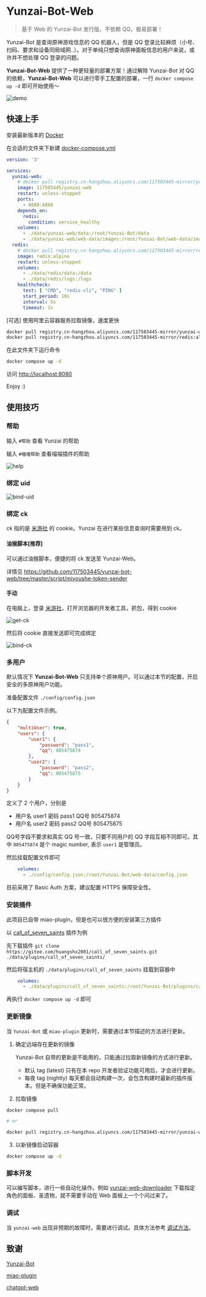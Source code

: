 # Yunzai-Bot-Web

> 基于 Web 的 Yunzai-Bot 发行版，不依赖 QQ，极易部署！

Yunzai-Bot 是查询原神游戏信息的 QQ 机器人，但是 QQ 登录比较麻烦（小号、扫码、要求和设备同局域网..）。对于单纯只想查询原神面板信息的用户来说，或许并不想处理 QQ 登录的问题。

**Yunzai-Bot-Web** 提供了一种更轻量的部署方案！通过解除 Yunzai-Bot 对 QQ 的依赖，**Yunzai-Bot-Web** 可以进行零手工配置的部署，一行 `docker compose up -d` 即可开始使用～

![demo](./assets/demo.png)

## 快速上手

安装最新版本的 [Docker](https://docs.docker.com/engine/install/)

在合适的文件夹下新建 [docker-compose.yml](https://github.com/117503445/yunzai-bot-web/blob/master/docker-compose.yml)

```yaml
version: '3'

services:
  yunzai-web:
    # docker pull registry.cn-hangzhou.aliyuncs.com/117503445-mirror/yunzai-web && docker image tag registry.cn-hangzhou.aliyuncs.com/117503445-mirror/yunzai-web 117503445/yunzai-web
    image: 117503445/yunzai-web
    restart: unless-stopped
    ports:
      - 8080:8080
    depends_on:
      redis:
        condition: service_healthy
    volumes:
      - ./data/yunzai-web/data:/root/Yunzai-Bot/data
      - ./data/yunzai-web/web-data/images:/root/Yunzai-Bot/web-data/images
  redis:
    # docker pull registry.cn-hangzhou.aliyuncs.com/117503445-mirror/redis:alpine && docker image tag registry.cn-hangzhou.aliyuncs.com/117503445-mirror/redis:alpine redis:alpine
    image: redis:alpine
    restart: unless-stopped
    volumes:
      - ./data/redis/data:/data
      - ./data/redis/logs:/logs
    healthcheck:
      test: [ "CMD", "redis-cli", "PING" ]
      start_period: 10s
      interval: 5s
      timeout: 1s
```

[可选] 使用阿里云容器服务拉取镜像，速度更快

```sh
docker pull registry.cn-hangzhou.aliyuncs.com/117503445-mirror/yunzai-web && docker image tag registry.cn-hangzhou.aliyuncs.com/117503445-mirror/yunzai-web 117503445/yunzai-web
docker pull registry.cn-hangzhou.aliyuncs.com/117503445-mirror/redis:alpine && docker image tag registry.cn-hangzhou.aliyuncs.com/117503445-mirror/redis:alpine redis:alpine
```

在此文件夹下运行命令

```sh
docker compose up -d
```

访问 <http://localhost:8080>

Enjoy :)

## 使用技巧

### 帮助

输入 `#帮助` 查看 Yunzai 的帮助

输入 `#喵喵帮助` 查看喵喵插件的帮助

![help](./assets/help.png)

### 绑定 uid

![bind-uid](./assets/bind-uid.png)

### 绑定 ck

ck 指的是 [米游社](https://www.miyoushe.com/ys) 的 cookie。Yunzai 在进行某些信息查询时需要用到 ck。

#### 油猴脚本[推荐]

可以通过油猴脚本，便捷的将 ck 发送至 Yunzai-Web。

详情见 <https://github.com/117503445/yunzai-bot-web/tree/master/script/miyoushe-token-sender>

#### 手动

在电脑上，登录 [米游社](https://www.miyoushe.com/ys)，打开浏览器的开发者工具，抓包，得到 cookie

![get-ck](./assets/get-ck.png)

然后将 cookie 直接发送即可完成绑定

![bind-ck](./assets/bind-ck.png)

### 多用户

默认情况下 **Yunzai-Bot-Web** 只支持单个原神用户。可以通过本节的配置，开启安全的多原神用户功能。

准备配置文件 `./config/config.json`

以下为配置文件示例。

```json
{
    "multiUser": true,
    "users": {
        "user1": {
            "password": "pass1",
            "qq": 805475874
        },
        "user2": {
            "password": "pass2",
            "qq": 805475875
        }
    }
}
```

定义了 2 个用户，分别是

- 用户名 user1 密码 pass1 QQ号 805475874
- 用户名 user2 密码 pass2 QQ号 805475875

QQ号字段不要求和真实 QQ 号一致，只要不同用户的 QQ 字段互相不同即可。其中 `805475874` 是个 magic number, 表示 `user1` 是管理员。

然后挂载配置文件即可

```yaml
    volumes:
      - ./config/config.json:/root/Yunzai-Bot/web-data/config.json
```

目前采用了 Basic Auth 方案，建议配置 HTTPS 保障安全性。

### 安装插件

此项目已自带 miao-plugin，但是也可以很方便的安装第三方插件

以 [call_of_seven_saints](https://gitee.com/huangshx2001/call_of_seven_saints) 插件为例

先下载插件 `git clone https://gitee.com/huangshx2001/call_of_seven_saints.git ./data/plugins/call_of_seven_saints/`

然后将宿主机的 `./data/plugins/call_of_seven_saints` 挂载到容器中

```yaml
    volumes:
      - ./data/plugins/call_of_seven_saints:/root/Yunzai-Bot/plugins/call_of_seven_saints
```

再执行 `docker compose up -d` 即可

### 更新镜像

当 `Yunzai-Bot` 或 `miao-plugin` 更新时，需要通过本节描述的方法进行更新。

1. 确定远端存在更新的镜像

   Yunzai-Bot 自带的更新是不能用的，只能通过拉取新镜像的方式进行更新。

   - 默认 tag (latest) 只有在本 repo 开发者验证功能可用后，才会进行更新。
   - 每夜 tag (nightly) 每天都会自动构建一次，会包含构建时最新的插件版本。但是不确保功能正常。

2. 拉取镜像

```sh
docker compose pull

# or

docker pull registry.cn-hangzhou.aliyuncs.com/117503445-mirror/yunzai-web && docker image tag registry.cn-hangzhou.aliyuncs.com/117503445-mirror/yunzai-web 117503445/yunzai-web
```

3. 以新镜像启动容器

```sh
docker compose up -d
```

### 脚本开发

可以编写脚本，进行一些自动化操作。例如 [yunzai-web-downloader](./script/yunzai-web-downloader/) 下载指定角色的面板、圣遗物，就不需要手动在 Web 面板上一个个问过来了。

### 调试

当 `yunzai-web` 出现非预期的故障时，需要进行调试。具体方法参考 [调试方法](./doc/dev.md)。

## 致谢

[Yunzai-Bot](https://gitee.com/Le-niao/Yunzai-Bot.git)

[miao-plugin](https://github.com/yoimiya-kokomi/miao-plugin.git)

[chatgpt-web](https://github.com/Chanzhaoyu/chatgpt-web)
